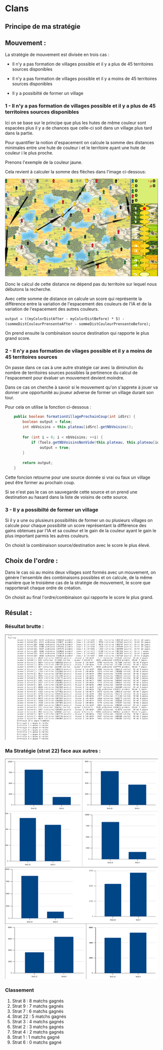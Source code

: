 # Clans 

## Principe de ma stratégie

## Mouvement :

La stratégie de mouvement est divisée en trois cas :

- Il n'y a pas formation de villages possible et il y a plus de 45 territoires sources disponibles 

- Il n'y a pas formation de villages possible et il y a moins de 45 territoires sources disponibles

- Il y a possibilté de former un village


### 1 - Il n'y a pas formation de villages possible et il y a plus de 45 territoires sources disponibles 

Ici on se base sur le principe que plus les hutes de même couleur sont espacées plus il y a de chances que celle-ci soit dans un village plus tard dans la partie.

Pour quantifier la notion d'espacement on calcule la somme des distances minimales entre une hute de couleur i et le territoire ayant une hute de couleur i le plus proche.

Prenons l'exemple de la couleur jaune.

Cela revient à calculer la somme des flèches dans l'image ci-dessous:

![exemple distance](example_dist.png)


Donc le calcul de cette distance ne dépend pas du territoire sur lequel nous débutons la recherche.

Avec cette somme de distance on calcule un score qui représente la différence entre la variation de l'espacement des couleurs de l'IA et de la variation de l'espacement des autres couleurs.


`output = ((myColorDistAfter - myColorDistBefore) * 5) - (sommeDistCouleurPrensenteAfter - sommeDistCouleurPrensenteBefore);
`

On prend ensuite la combinaison source destination qui rapporte le plus grand score.

### 2 - Il n'y a pas formation de vilages possible et il y a moins de 45 territoires sources

On passe dans ce cas à une autre stratégie car avec la diminution du nombre de territoires sources possibles la pertinence du calcul de l'espacement pour évaluer un mouvement devient moindre.

Dans ce cas on cherche à savoir si le mouvement qu'on s'apprete à jouer va donner une opportunité au joueur adverse de former un village durant son tour.

Pour cela on utilise la fonction ci-dessous :

```java
    public boolean formationVillageProchainCoup(int idSrc) {
        boolean output = false;
        int nbVoisins = this.plateau[idSrc].getNbVoisins();

        for (int i = 0; i < nbVoisins; ++i) {
            if (Tools.getNbVoisinsNonVide(this.plateau, this.plateau[idSrc].getVoisin(i)) < 3)
                output = true;
        }

        return output;
    }

```

Cette foncion retourne pour une source donnée si vrai ou faux un village peut être former au prochain coup.

Si se n'est pas le cas on sauvegarde cette source et on prend une destination au hasard dans la liste de voisins de cette source.

### 3 - Il y a possibilté de former un village

Si il y a une ou plusieurs possibilités de former un ou plusieurs villages on calcule pour chaque possibilté un score représentant la différence des gains obtenues par l'IA et sa couleur et le gain de la couleur ayant le gain le plus important parmis les autres couleurs. 

On choisit la combinaison source/destination avec le score le plus élevé.



## Choix de l'ordre :

Dans le cas où au moins deux villages sont formés avec un mouvement, on génère l'ensemble des combinaisons possibles et on calcule, de la même manière que le troisième cas de la stratégie de mouvement, le score que rapporterait chaque ordre de création.

On choisit au final l'ordre/combinaison qui rapporte le score le plus grand.


## Résulat :

### Résultat brutte :

![resultat brutte](res_brutte.png)


### Ma Stratégie (strat 22) face aux autres : 


![resultat brutte](stat1.png)
![resultat brutte](stat2.png)


### Classement

1. Strat 8 : 8 matchs gagnés
2. Strat 9 : 7 matchs gagnés
3. Strat 7 : 6 matchs gagnés
4. Strat 22 : 5 matchs gagnés
5. Strat 3 : 4 matchs gagnés
6. Strat 2 : 3 matchs gagnés
7. Strat 4 : 2 matchs gagnés
8. Strat 1 : 1 matchs gagné
9. Strat 6 : 0 matchs gagné
